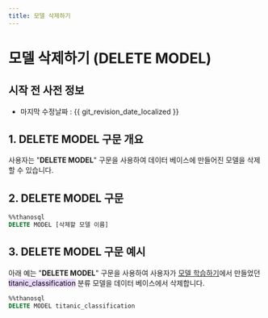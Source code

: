 ```yaml
---
title: 모델 삭제하기
---
```


# __모델 삭제하기 (DELETE MODEL)__

## 시작 전 사전 정보

- 마지막 수정날짜 : {{ git_revision_date_localized }}

## __1. DELETE MODEL 구문 개요__ 

사용자는 "__DELETE MODEL__" 구문을 사용하여 데이터 베이스에 만들어진 모델을 삭제할 수 있습니다. 

## __2. DELETE MODEL 구문__

```sql
%%thanosql
DELETE MODEL [삭제할 모델 이름]
```

## __3. DELETE MODEL 구문 예시__

아래 예는 "__DELETE MODEL__" 구문을 사용하여 사용자가 [모델 학습하기](/how-to_guides/ThanoSQL_ml/BUILD_MODEL_SYNTAX/)에서 만들었던 <mark style="background-color:#E9D7FD ">titanic_classification</mark> 분류 모델을 데이터 베이스에서 삭제합니다.

```sql
%%thanosql
DELETE MODEL titanic_classification
```